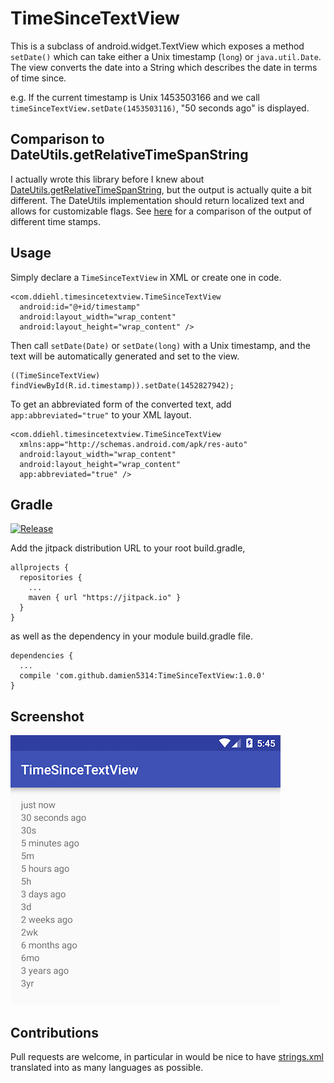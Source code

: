 # TimeSinceTextView

This is a subclass of android.widget.TextView which exposes a method `setDate()` which can take either a Unix timestamp (`long`) or `java.util.Date`. The view converts the date into a String which describes the date in terms of time since.

e.g. If the current timestamp is Unix 1453503166 and we call `timeSinceTextView.setDate(1453503116)`, "50 seconds ago" is displayed.

## Comparison to DateUtils.getRelativeTimeSpanString

I actually wrote this library before I knew about [DateUtils.getRelativeTimeSpanString](http://developer.android.com/reference/android/text/format/DateUtils.html#getRelativeDateTimeString), but the output is actually quite a bit different. The DateUtils implementation should return localized text and allows for customizable flags. See [here](Comparison.md) for a comparison of the output of different time stamps.

## Usage

Simply declare a `TimeSinceTextView` in XML or create one in code.

    <com.ddiehl.timesincetextview.TimeSinceTextView
      android:id="@+id/timestamp"
      android:layout_width="wrap_content"
      android:layout_height="wrap_content" />
  
Then call `setDate(Date)` or `setDate(long)` with a Unix timestamp, and the text will be automatically generated and set to the view.

    ((TimeSinceTextView) findViewById(R.id.timestamp)).setDate(1452827942);

To get an abbreviated form of the converted text, add `app:abbreviated="true"` to your XML layout.

    <com.ddiehl.timesincetextview.TimeSinceTextView
      xmlns:app="http://schemas.android.com/apk/res-auto"
      android:layout_width="wrap_content"
      android:layout_height="wrap_content"
      app:abbreviated="true" />

## Gradle

[![Release](https://jitpack.io/v/damien5314/TimeSinceTextView.svg)](https://jitpack.io/#damien5314/TimeSinceTextView)

Add the jitpack distribution URL to your root build.gradle,

    allprojects {
      repositories {
        ...
        maven { url "https://jitpack.io" }
      }
    }
    
as well as the dependency in your module build.gradle file.

    dependencies {
      ...
      compile 'com.github.damien5314:TimeSinceTextView:1.0.0'
    }


## Screenshot

![Screenshot](/screenshots/1453502946.png)

## Contributions

Pull requests are welcome, in particular in would be nice to have [strings.xml](timesincetextview/src/main/res/values/strings.xml) translated into as many languages as possible.
